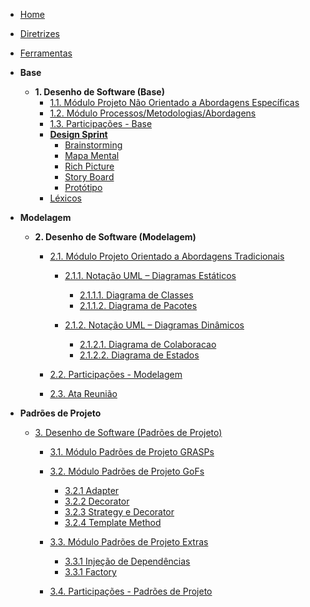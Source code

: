 - [Home](/)
- [Diretrizes](/Diretrizes/Diretrizes.md)
- [Ferramentas](/ferramentas.md)

- **Base**

  - **1. Desenho de Software (Base)**
    - [1.1. Módulo Projeto Não Orientado a Abordagens Específicas](/Base/1.1.AbordagemNaoEspecifica.md)
    - [1.2. Módulo Processos/Metodologias/Abordagens](/Base/1.2.ProcessosMetodologiasAbordagens.md)
    - [1.3. Participações - Base](/Base/1.3.ParticipacoesBase.md)
    - [**Design Sprint**](/Base/DesignSprint.md)
      - [Brainstorming](/Base/Brainstorming.md)
      - [Mapa Mental](/Base/MapaMental.md)
      - [Rich Picture](/Base/richPicture.md)
      - [Story Board](/Base/StoryBoard.md)
      - [Protótipo](/Base/Prototipo.md)
    - [Léxicos](/Base/Lexicos.md)

- **Modelagem**

  - **2. Desenho de Software (Modelagem)**

    - [2.1. Módulo Projeto Orientado a Abordagens Tradicionais](/Modelagem/2.1.ModelagemTradicional.md)

      - [2.1.1. Notação UML – Diagramas Estáticos](/Modelagem/2.1.1.UMLEstaticos.md)

        - [2.1.1.1. Diagrama de Classes](/Modelagem/Estaticos/classes.md)
        - [2.1.1.2. Diagrama de Pacotes](/Modelagem/Estaticos/pacotes.md)

      - [2.1.2. Notação UML – Diagramas Dinâmicos](/Modelagem/2.1.2.UMLDinamicos.md)
        - [2.1.2.1. Diagrama de Colaboracao](/Modelagem/Dinamicos/colaboracao.md)
        - [2.1.2.2. Diagrama de Estados](/Modelagem/Dinamicos/estados.md)
    - [2.2. Participações - Modelagem](/Modelagem/2.2.ParticipacoesModelagem.md)

    - [2.3. Ata Reunião ](/Modelagem/AtaReuniao_0205.md)

- **Padrões de Projeto**

  - [3. Desenho de Software (Padrões de Projeto)](/PadroesDeProjeto/3.PadroesDeProjeto.md)
    - [3.1. Módulo Padrões de Projeto GRASPs](/PadroesDeProjeto/3.1.GRASPs.md)

    - [3.2. Módulo Padrões de Projeto GoFs](/PadroesDeProjeto/3.2.GoFs.md)
      - [3.2.1 Adapter](/PadroesDeProjeto/GOFS/adapter.md)
      - [3.2.2 Decorator](/PadroesDeProjeto/GOFS/decorator.md)
      - [3.2.3 Strategy e Decorator](/PadroesDeProjeto/GOFS/strategy_e_decorator.md)
      - [3.2.4 Template Method](/PadroesDeProjeto/GOFS/template.md)
    - [3.3. Módulo Padrões de Projeto Extras](/PadroesDeProjeto/Extra/3.3.PadroesExtra.md)    
      - [3.3.1 Injeção de Dependências](/PadroesDeProjeto/Extra/3.3.1.InjecaoDeDependencias.md)
      - [3.3.1 Factory](/PadroesDeProjeto/Extra/3.3.2.Factory.md)

    - [3.4. Participações - Padrões de Projeto](/PadroesDeProjeto/3.4.ParticipacoesPadroes.md)

<!-- - **Arquitetura de Software & Reutilização**
  - [4. Desenho de Software (Arquitetura & Reutilização de Software)](/ArquiteturaReutilizacao/4.ArquiteturaReutilizacao.md)
    - [4.1. Módulo Estilos e Padrões Arquiteturais](/ArquiteturaReutilizacao/4.1.PadroesArquiteturais.md)
    - [4.2. Módulo Reutilização de Software](/ArquiteturaReutilizacao/4.2.ReutilizacaoDeSoftware.md)
    - [4.3. Participações - Arquitetura & Reutilização de Software](/ArquiteturaReutilizacao/4.3.ParticipacoesArqReutilizacao.md) - -->
